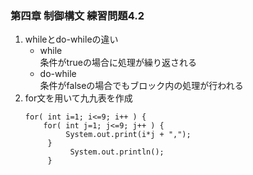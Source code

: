 ### 第四章 制御構文 練習問題4.2            
1. whileとdo-whileの違い      
    * while     
        条件がtrueの場合に処理が繰り返される        
    * do-while      
        条件がfalseの場合でもブロック内の処理が行われる     
2. for文を用いて九九表を作成        
    ```
    for( int i=1; i<=9; i++ ) {
        for( int j=1; j<=9; j++ ) {
             System.out.print(i*j + ",");
         }
              System.out.println(); 
         }
    ```